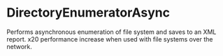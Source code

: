 # DirectoryEnumeratorAsync
Performs asynchronous enumeration of file system and saves to an XML report. x20 performance increase when used with file systems over the network.
